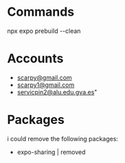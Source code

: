 # Commands
npx expo prebuild --clean

# Accounts
- scarpy@gmail.com
- scarpy1@gmail.com
- servicpin2@alu.edu.gva.es"

# Packages
i could remove the following packages:
- expo-sharing | removed
